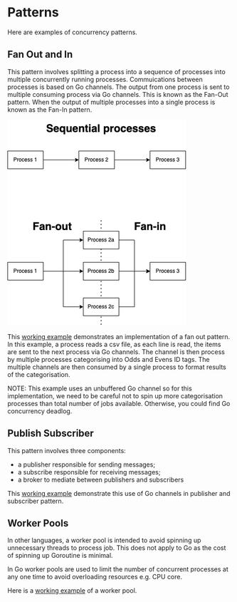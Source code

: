 # Patterns

Here are examples of concurrency patterns.

## Fan Out and In

This pattern involves splitting a process into a sequence of processes into multiple concurrently running processes. Commuications between processes is based on Go channels. The output from one process is sent to multiple consuming process via Go channels. This is known as the Fan-Out pattern. When the output of multiple processes into a single process is known as the Fan-In pattern.

![Fan our Fan in](../assets/img/fan-out-fan-in.png)</br>

This [working example](../cmd/fan//main.go) demonstrates an implementation of a fan out pattern. In this example, a process reads a csv file, as each line is read, the items are sent to the next process via Go channels. The channel is then process by multiple processes categorising into Odds and Evens ID tags. The multiple channels are then consumed by a single process to format results of the categorisation.

NOTE: This example uses an unbuffered Go channel so for this implementation, we need to be careful not to spin up more categorisation processes than total number of jobs available. Otherwise, you could find Go concurrency deadlog.

## Publish Subscriber

This pattern involves three components:

* a publisher responsible for sending messages;
* a subscribe responsible for receiving messages;
* a broker to mediate between publishers and subscribers

This [working example](../cmd/pubsub/main.go) demonstrate this use of Go channels in publisher and subscriber pattern.

## Worker Pools

In other languages, a worker pool is intended to avoid spinning up unnecessary threads to process job. This does not apply to Go as the cost of spinning up Goroutine is minimal.

In Go worker pools are used to limit the number of concurrent processes at any one time to avoid overloading resources e.g. CPU core.

Here is a [working example](../cmd/workers/main.go) of a worker pool.